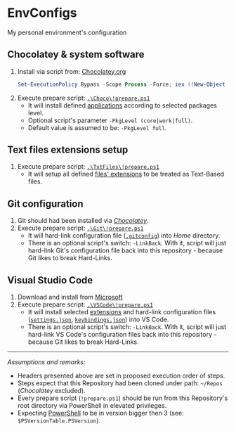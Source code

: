 # EnvConfigs

My personal environment's configuration

## Chocolatey & system software

1. Install via script from: [Chocolatey.org](https://chocolatey.org/install)
    ```PowerShell
    Set-ExecutionPolicy Bypass -Scope Process -Force; iex ((New-Object System.Net.WebClient).DownloadString('https://chocolatey.org/install.ps1'))
    ```
2. Execute prepare script: [`.\Choco\!prepare.ps1`](Choco/!prepare.ps1)
   * It will install defined [applications](Choco/packages.txt) according to selected packages level.
   * Optional script's parameter `-PkgLevel (core|work|full)`.
   * Default value is assumed to be: `-PkgLevel full`.

## Text files extensions setup

1. Execute prepare script: [`.\TxtFiles\!prepare.ps1`](TxtFiles/!prepare.ps1)
   * It will setup all defined [files' extensions](TxtFiles/extensions.txt) to be treated as Text-Based files.

## Git configuration

1. Git should had been installed via [_Chocolatey_](#chocolatey--system-software).
2. Execute prepare script: [`.\Git\!prepare.ps1`](Git/!prepare.ps1)
   * It will hard-link configuration file ([`.gitconfig`](Git/.gitconfig)) into _Home_ directory.
   * There is an optional script's switch: `-LinkBack`. With it, script will just hard-link Git's configuration file back into this repository - because Git likes to break Hard-Links.

## Visual Studio Code

1. Download and install from [Microsoft](https://code.visualstudio.com/docs/?dv=win)
2. Execute prepare script: [`.\VSCode\!prepare.ps1`](VSCode/!prepare.ps1)
   * It will install selected [extensions](VSCode/extensions.txt) and hard-link configuration files ([`settings.json`](VSCode/settings.json), [`keybindings.json`](VSCode/keybindings.json)) into VS Code.
   * There is an optional script's switch: `-LinkBack`. With it, script will just hard-link VS Code's configuration files back into this repository - because Git likes to break Hard-Links.

----

_Assumptions and remarks:_

* Headers presented above are set in proposed execution order of steps.
* Steps expect that this Repository had been cloned under path: `~/Repos` (_Chocolatey_ excluded).
* Every prepare script (`!prepare.ps1`) should be run from this Repository's root directory via PowerShell in elevated privileges.
* Expecting [PowerShell](https://docs.microsoft.com/en-us/powershell/scripting/setup/installing-windows-powershell?view=powershell-6) to be in version bigger then 3 (see: `$PSVersionTable.PSVersion`).
